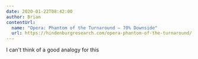 ```yaml
---
date: 2020-01-22T08:42:00
author: Brian
contentUrl: 
  name: "Opera: Phantom of the Turnaround – 70% Downside" 
  url: https://hindenburgresearch.com/opera-phantom-of-the-turnaround/
---
```

I can't think of a good analogy for this